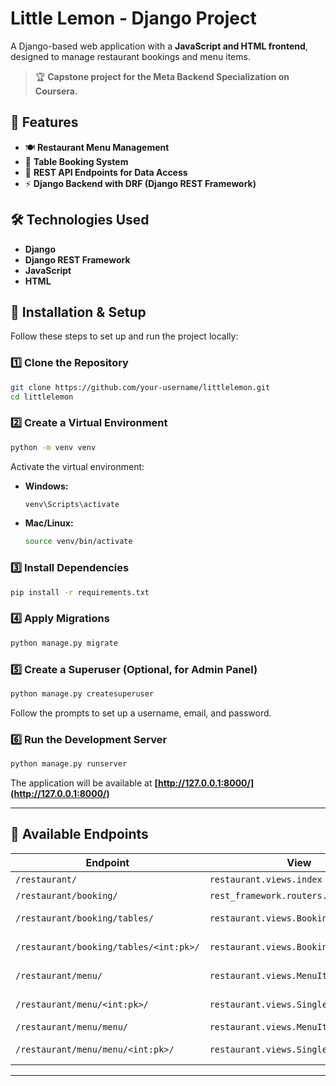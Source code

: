 # **Little Lemon - Django Project**  

A Django-based web application with a **JavaScript and HTML frontend**, designed to manage restaurant bookings and menu items.  

> 🏆 **Capstone project for the Meta Backend Specialization on Coursera.**  

## 🚀 Features  
- 🍽 **Restaurant Menu Management**  
- 📅 **Table Booking System**  
- 🔗 **REST API Endpoints for Data Access**  
- ⚡ **Django Backend with DRF (Django REST Framework)**  

## 🛠 Technologies Used  
- **Django**  
- **Django REST Framework**  
- **JavaScript**  
- **HTML**  

## 📌 Installation & Setup  

Follow these steps to set up and run the project locally:  

### **1️⃣ Clone the Repository**  
```sh
git clone https://github.com/your-username/littlelemon.git
cd littlelemon
```

### **2️⃣ Create a Virtual Environment**  
```sh
python -m venv venv
```
Activate the virtual environment:  
- **Windows:**  
  ```sh
  venv\Scripts\activate
  ```
- **Mac/Linux:**  
  ```sh
  source venv/bin/activate
  ```

### **3️⃣ Install Dependencies**  
```sh
pip install -r requirements.txt
```

### **4️⃣ Apply Migrations**  
```sh
python manage.py migrate
```

### **5️⃣ Create a Superuser (Optional, for Admin Panel)**  
```sh
python manage.py createsuperuser
```
Follow the prompts to set up a username, email, and password.

### **6️⃣ Run the Development Server**  
```sh
python manage.py runserver
```
The application will be available at **[http://127.0.0.1:8000/](http://127.0.0.1:8000/)**  

---

## 📌 Available Endpoints  

| **Endpoint** | **View** | **Description** |
|-------------|---------|----------------|
| `/restaurant/` | `restaurant.views.index` | Home |
| `/restaurant/booking/` | `rest_framework.routers.APIRootView` | API Root |
| `/restaurant/booking/tables/` | `restaurant.views.BookingViewSet` | Booking List |
| `/restaurant/booking/tables/<int:pk>/` | `restaurant.views.BookingViewSet` | Booking Detail |
| `/restaurant/menu/` | `restaurant.views.MenuItemView` | Menu Overview |
| `/restaurant/menu/<int:pk>/` | `restaurant.views.SingleMenuItemView` | Single Menu Item |
| `/restaurant/menu/menu/` | `restaurant.views.MenuItemView` | Full Menu |
| `/restaurant/menu/menu/<int:pk>/` | `restaurant.views.SingleMenuItemView` | Menu Item Detail |

---

